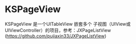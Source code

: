 # KSPageView
KSPageView 是一个UITableView 嵌套多个 子视图（UIView或 UIViewController）的项目，参考：JXPageListView (https://github.com/pujiaxin33/JXPageListView)